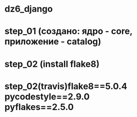 # dz6_django

# step_01 (создано: ядро - core, приложение - catalog)

# step_02 (install flake8)

# step_02(travis)flake8==5.0.4 pycodestyle==2.9.0 pyflakes==2.5.0
